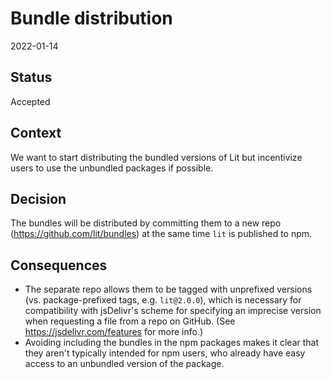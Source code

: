 # Bundle distribution

2022-01-14

## Status

Accepted

## Context

We want to start distributing the bundled versions of Lit but incentivize users
to use the unbundled packages if possible.

## Decision

The bundles will be distributed by committing them to a new repo
(https://github.com/lit/bundles) at the same time `lit` is published to npm.

## Consequences

- The separate repo allows them to be tagged with unprefixed versions (vs.
  package-prefixed tags, e.g. `lit@2.0.0`), which is necessary for compatibility
  with jsDelivr's scheme for specifying an imprecise version when requesting a
  file from a repo on GitHub. (See https://jsdelivr.com/features for more info.)
- Avoiding including the bundles in the npm packages makes it clear that they
  aren't typically intended for npm users, who already have easy access to an
  unbundled version of the package.
